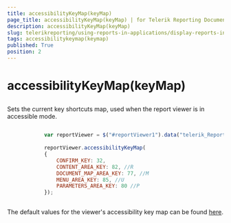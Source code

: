 ```yaml
---
title: accessibilityKeyMap(keyMap)
page_title: accessibilityKeyMap(keyMap) | for Telerik Reporting Documentation
description: accessibilityKeyMap(keyMap)
slug: telerikreporting/using-reports-in-applications/display-reports-in-applications/web-application/html5-report-viewer/api-reference/reportviewer/methods/accessibilitykeymap(keymap)
tags: accessibilitykeymap(keymap)
published: True
position: 2
---
```


# accessibilityKeyMap(keyMap)



## 

Sets the current key shortcuts map, used when the report viewer is in accessible mode.
        

	
````js

            var reportViewer = $("#reportViewer1").data("telerik_ReportViewer");
            
            reportViewer.accessibilityKeyMap(
            {
                CONFIRM_KEY: 32,
                CONTENT_AREA_KEY: 82, //R
                DOCUMENT_MAP_AREA_KEY: 77, //M
                MENU_AREA_KEY: 85, //U
                PARAMETERS_AREA_KEY: 80 //P
            });
          
````



The default values for the viewer's accessibility key map can be found
          [here](55754fd3-073a-411b-bc58-42bfecefbc5b#accessibility-key-map).
        
